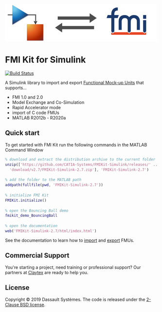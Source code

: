![FMI Kit banner](docs/images/banner.png)

# FMI Kit for Simulink

[![Build Status](https://dev.azure.com/CATIA-Systems/FMIKit-Simulink/_apis/build/status/CATIA-Systems.FMIKit-Simulink?branchName=master)](https://dev.azure.com/CATIA-Systems/FMIKit-Simulink/_build/latest?definitionId=4&branchName=master)

A Simulink library to import and export [Functional Mock-up Units](https://fmi-standard.org/) that supports...

- FMI 1.0 and 2.0
- Model Exchange and Co-Simulation
- Rapid Accelerator mode
- import of C code FMUs
- MATLAB R2012b - R2020a

## Quick start

To get started with FMI Kit run the following commands in the MATLAB Command Window

```matlab
% download and extract the distribution archive to the current folder
unzip(['https://github.com/CATIA-Systems/FMIKit-Simulink/releases/' ...
  'download/v2.7/FMIKit-Simulink-2.7.zip'], 'FMIKit-Simulink-2.7')

% add the folder to the MATLAB path
addpath(fullfile(pwd, 'FMIKit-Simulink-2.7'))

% initialize FMI Kit
FMIKit.initialize()

% open the Bouncing Ball demo
fmikit_demo_BouncingBall

% open the documentation
web('FMIKit-Simulink-2.7/html/index.html')
```

See the documentation to learn how to [import](docs/fmu_import.md) and [export](docs/fmu_export.md) FMUs.

## Commercial Support

You're starting a project, need training or professional support?
Our partners at [Claytex](https://www.claytex.com/about-us/contact-us/) are ready to help you.

## License

Copyright &copy; 2019 Dassault Syst&egrave;mes.
The code is released under the [2-Clause BSD license](LICENSE.txt).
